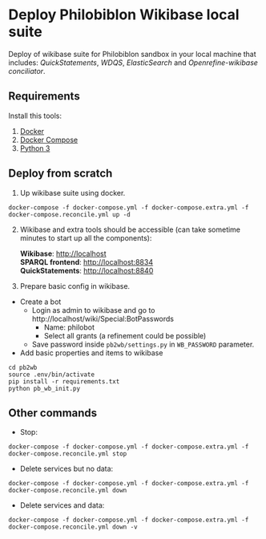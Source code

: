 # Deploy Philobiblon Wikibase local suite

Deploy of wikibase suite for Philobiblon sandbox in your local machine that includes: *QuickStatements*, *WDQS*, *ElasticSearch* and *Openrefine-wikibase conciliator*.

## Requirements

Install this tools:

1. [Docker](https://docs.docker.com/get-docker/)
2. [Docker Compose](https://docs.docker.com/compose/install/)
3. [Python 3](https://www.python.org/downloads/)

## Deploy from scratch

1. Up wikibase suite using docker.
```
docker-compose -f docker-compose.yml -f docker-compose.extra.yml -f docker-compose.reconcile.yml up -d
```
2. Wikibase and extra tools should be accessible (can take sometime minutes to start up all the components):

	**Wikibase**: [http://localhost](http://localhost)  
	**SPARQL frontend**: [http://localhost:8834](http://localhost:8834)  
	**QuickStatements**: [http://localhost:8840](http://localhost:8840)

3. Prepare basic config in wikibase.
 - Create a bot
   - Login as admin to wikibase and go to http://localhost/wiki/Special:BotPasswords
      - Name: philobot
      - Select all grants (a refinement could be possible)
    - Save password inside `pb2wb/settings.py` in `WB_PASSWORD` parameter.
 - Add basic properties and items to wikibase
```
cd pb2wb
source .env/bin/activate
pip install -r requirements.txt
python pb_wb_init.py
```

## Other commands

* Stop:
```
docker-compose -f docker-compose.yml -f docker-compose.extra.yml -f docker-compose.reconcile.yml stop
```
* Delete services but no data:
```
docker-compose -f docker-compose.yml -f docker-compose.extra.yml -f docker-compose.reconcile.yml down
```
* Delete services and data:
```
docker-compose -f docker-compose.yml -f docker-compose.extra.yml -f docker-compose.reconcile.yml down -v
```


